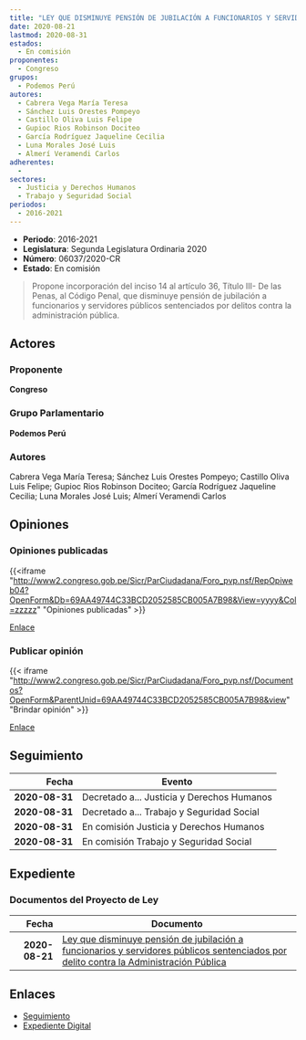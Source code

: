 ```yaml
---
title: "LEY QUE DISMINUYE PENSIÓN DE JUBILACIÓN A FUNCIONARIOS Y SERVIDORES PÚBLICOS SENTENCIADOS POR DELITOS CONTRA LA ADMINISTRACIÓN PÚBLICA"
date: 2020-08-21
lastmod: 2020-08-31
estados: 
  - En comisión
proponentes: 
  - Congreso
grupos: 
  - Podemos Perú
autores: 
  - Cabrera Vega María Teresa
  - Sánchez Luis Orestes Pompeyo
  - Castillo Oliva Luis Felipe
  - Gupioc Rios Robinson Dociteo
  - García Rodríguez Jaqueline Cecilia
  - Luna Morales José Luis
  - Almerí Veramendi Carlos
adherentes: 
  - 
sectores: 
  - Justicia y Derechos Humanos
  - Trabajo y Seguridad Social
periodos: 
  - 2016-2021
---
```


- **Periodo**: 2016-2021
- **Legislatura**: Segunda Legislatura Ordinaria 2020
- **Número**: 06037/2020-CR
- **Estado**: En comisión

> Propone incorporación del inciso 14 al artículo 36, Título III- De las Penas, al Código Penal, que disminuye pensión de jubilación a funcionarios y servidores públicos sentenciados por delitos contra la administración pública.


## Actores

### Proponente

**Congreso**

### Grupo Parlamentario

**Podemos Perú**

### Autores

Cabrera Vega María Teresa; Sánchez Luis Orestes Pompeyo; Castillo Oliva Luis Felipe; Gupioc Rios Robinson Dociteo; García Rodríguez Jaqueline Cecilia; Luna Morales José Luis; Almerí Veramendi Carlos


## Opiniones

### Opiniones publicadas

{{<iframe "http://www2.congreso.gob.pe/Sicr/ParCiudadana/Foro_pvp.nsf/RepOpiweb04?OpenForm&Db=69AA49744C33BCD2052585CB005A7B98&View=yyyy&Col=zzzzz" "Opiniones publicadas" >}}

[Enlace](http://www2.congreso.gob.pe/Sicr/ParCiudadana/Foro_pvp.nsf/RepOpiweb04?OpenForm&Db=69AA49744C33BCD2052585CB005A7B98&View=yyyy&Col=zzzzz)
### Publicar opinión

{{< iframe "http://www2.congreso.gob.pe/Sicr/ParCiudadana/Foro_pvp.nsf/Documentos?OpenForm&ParentUnid=69AA49744C33BCD2052585CB005A7B98&view" "Brindar opinión" >}}

[Enlace](http://www2.congreso.gob.pe/Sicr/ParCiudadana/Foro_pvp.nsf/Documentos?OpenForm&ParentUnid=69AA49744C33BCD2052585CB005A7B98&view)

## Seguimiento

| Fecha | Evento |
|------:|--------|
| **2020-08-31** | Decretado a... Justicia y Derechos Humanos|
| **2020-08-31** | Decretado a... Trabajo y Seguridad Social|
| **2020-08-31** | En comisión Justicia y Derechos Humanos|
| **2020-08-31** | En comisión Trabajo y Seguridad Social|


## Expediente


### Documentos del Proyecto de Ley

| Fecha | Documento |
|------:|--------|
| **2020-08-21** | [Ley que disminuye pensión de jubilación a funcionarios y servidores públicos sentenciados por delito contra la Administración Pública](http://www.leyes.congreso.gob.pe/Documentos/2016_2021/Proyectos_de_Ley_y_de_Resoluciones_Legislativas/PL06037-20200821.pdf) |

## Enlaces 

- [Seguimiento](http://www2.congreso.gob.pe/Sicr/TraDocEstProc/CLProLey2016.nsf/f7fff46988ca05b1052578e100829cc7/828282b3ddb4a414052585cb00612a5f?OpenDocument)
- [Expediente Digital](http://www2.congreso.gob.pe/Sicr/TraDocEstProc/CLProLey2016.nsf/f7fff46988ca05b1052578e100829cc7/828282b3ddb4a414052585cb00612a5f?OpenDocument&Click=05257FB7005EB655.eb71d0cf91d8294e05256cdf006b5706/$Body/0.1C6C)

